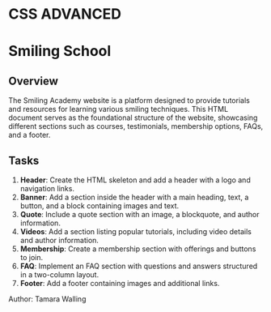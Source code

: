 # CSS ADVANCED
# Smiling School

## Overview
The Smiling Academy website is a platform designed to provide tutorials and resources for learning various smiling techniques. This HTML document serves as the foundational structure of the website, showcasing different sections such as courses, testimonials, membership options, FAQs, and a footer.

## Tasks
1. **Header**: Create the HTML skeleton and add a header with a logo and navigation links.
2. **Banner**: Add a section inside the header with a main heading, text, a button, and a block containing images and text.
3. **Quote**: Include a quote section with an image, a blockquote, and author information.
4. **Videos**: Add a section listing popular tutorials, including video details and author information.
5. **Membership**: Create a membership section with offerings and buttons to join.
6. **FAQ**: Implement an FAQ section with questions and answers structured in a two-column layout.
7. **Footer**: Add a footer containing images and additional links.


Author: Tamara Walling
